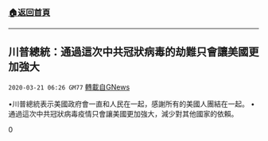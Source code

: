 ###  [:house:返回首頁](https://github.com/ourhimalayas/txt)
---

## 川普總統：通過這次中共冠狀病毒的劫難只會讓美國更加強大
`2020-03-21 06:26 GM77` [轉載自GNews](https://gnews.org/zh-hant/147554/)

•川普總統表示美國政府會一直和人民在一起，感謝所有的美國人團結在一起。
•通過這次中共冠狀病毒疫情只會讓美國更加強大，減少對其他國家的依賴。

0

